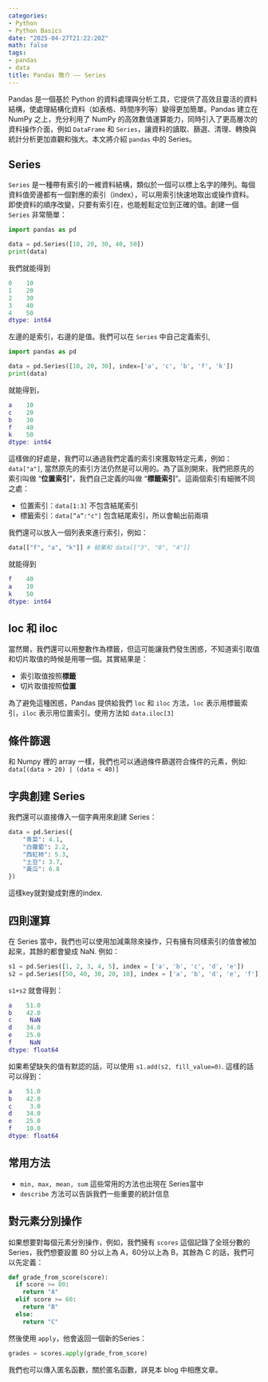 ```yaml
---
categories:
- Python
- Python Basics
date: "2025-04-27T21:22:20Z"
math: false
tags:
- pandas
- data
title: Pandas 簡介 —— Series
---
```


Pandas 是一個基於 Python 的資料處理與分析工具，它提供了高效且靈活的資料結構，使處理結構化資料（如表格、時間序列等）變得更加簡單。Pandas 建立在 NumPy 之上，充分利用了 NumPy 的高效數值運算能力，同時引入了更高層次的資料操作介面，例如 `DataFrame` 和 `Series`，讓資料的讀取、篩選、清理、轉換與統計分析更加直觀和強大。本文將介紹 `pandas` 中的 Series。

## Series

`Series` 是一種帶有索引的一維資料結構，類似於一個可以標上名字的陣列。每個資料值旁邊都有一個對應的索引（index），可以用索引快速地取出或操作資料。即使資料的順序改變，只要有索引在，也能輕鬆定位到正確的值。創建一個 `Series` 非常簡單：

```python
import pandas as pd

data = pd.Series([10, 20, 30, 40, 50])
print(data)
```

我們就能得到

```lua
0    10
1    20
2    30
3    40
4    50
dtype: int64
```

左邊的是索引，右邊的是值。我們可以在 `Series` 中自己定義索引,

```python
import pandas as pd

data = pd.Series([10, 20, 30], index=['a', 'c', 'b', 'f', 'k'])
print(data)
```

就能得到，

```lua
a    10
c    20
b    30
f    40
k    50
dtype: int64
```

這樣做的好處是，我們可以通過我們定義的索引來獲取特定元素，例如：`data["a"]`, 當然原先的索引方法仍然是可以用的。為了區別開來，我們把原先的索引叫做 “**位置索引**”，我們自己定義的叫做 “**標籤索引**”。這兩個索引有細微不同之處：

* 位置索引：`data[1:3]` 不包含結尾索引
* 標籤索引：`data[“a”:"c"]` 包含結尾索引，所以會輸出前兩項

我們還可以放入一個列表來進行索引，例如：

```python
data[["f", "a", "k"]] # 結果和 data[["3", "0", "4"]]
```

就能得到

```lua
f    40
a    10
k    50
dtype: int64
```

## loc 和 iloc

當然爾，我們還可以用整數作為標籤，但這可能讓我們發生困惑，不知道索引取值和切片取值的時候是用哪一個。其實結果是：

* 索引取值按照**標籤**
* 切片取值按照**位置**

為了避免這種困惑，Pandas 提供給我們 `loc` 和 `iloc` 方法，`loc` 表示用標籤索引，`iloc` 表示用位置索引。使用方法如 `data.iloc[3]`

## 條件篩選

和 Numpy 裡的 array 一樣，我們也可以通過條件篩選符合條件的元素，例如: `data[(data > 20) | (data < 40)]`

## 字典創建 Series

我們還可以直接傳入一個字典用來創建 Series：

```python
data = pd.Series({
    "青菜": 4.1,
    "白蘿蔔": 2.2,
    "西紅柿": 5.3,
    "土豆": 3.7,
    "黃瓜": 6.8
})
```

這樣key就對變成對應的index.

## 四則運算

在 Series 當中，我們也可以使用加減乘除來操作，只有擁有同樣索引的值會被加起來，其餘的都會變成 NaN. 例如：

```python
s1 = pd.Series([1, 2, 3, 4, 5], index = ['a', 'b', 'c', 'd', 'e'])
s2 = pd.Series([50, 40, 30, 20, 10], index = ['a', 'b', 'd', 'e', 'f'])
```

`s1+s2` 就會得到：

```lua
a    51.0
b    42.0
c     NaN
d    34.0
e    25.0
f     NaN
dtype: float64
```

如果希望缺失的值有默認的話，可以使用 `s1.add(s2, fill_value=0)`.  這樣的話可以得到：

```lua
a    51.0
b    42.0
c     3.0
d    34.0
e    25.0
f    10.0
dtype: float64
```

## 常用方法

* `min, max, mean, sum` 這些常用的方法也出現在 Series當中
* `describe` 方法可以告訴我們一些重要的統計信息

## 對元素分別操作

如果想要對每個元素分別操作，例如，我們擁有 `scores` 這個記錄了全班分數的 Series，我們想要設置 80 分以上為 A，60分以上為 B，其餘為 C 的話，我們可以先定義：

```python
def grade_from_score(score):
  if score >= 80:
    return "A"
  elif score >= 60:
    return "B"
  else:
    return "C"
```

然後使用 `apply`，他會返回一個新的Series：

```python
grades = scores.apply(grade_from_score)
```

我們也可以傳入匿名函數，關於匿名函數，詳見本 blog 中相應文章。
